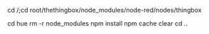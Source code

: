 

cd /;cd root/thethingbox/node_modules/node-red/nodes/thingbox


cd hue
rm -r node_modules
npm install
npm cache clear
cd ..
